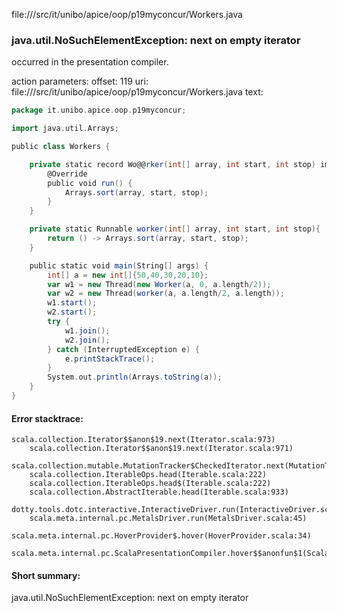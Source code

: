 file://<WORKSPACE>/src/it/unibo/apice/oop/p19myconcur/Workers.java
### java.util.NoSuchElementException: next on empty iterator

occurred in the presentation compiler.

action parameters:
offset: 119
uri: file://<WORKSPACE>/src/it/unibo/apice/oop/p19myconcur/Workers.java
text:
```scala
package it.unibo.apice.oop.p19myconcur;

import java.util.Arrays;

public class Workers {

    private static record Wo@@rker(int[] array, int start, int stop) implements Runnable {
        @Override
        public void run() {
            Arrays.sort(array, start, stop);
        }
    }

    private static Runnable worker(int[] array, int start, int stop){
        return () -> Arrays.sort(array, start, stop);
    }

    public static void main(String[] args) {
        int[] a = new int[]{50,40,30,20,10};
        var w1 = new Thread(new Worker(a, 0, a.length/2));
        var w2 = new Thread(worker(a, a.length/2, a.length));
        w1.start();
        w2.start();
        try {
            w1.join();
            w2.join();
        } catch (InterruptedException e) {
            e.printStackTrace();
        }
        System.out.println(Arrays.toString(a));        
    }
}

```



#### Error stacktrace:

```
scala.collection.Iterator$$anon$19.next(Iterator.scala:973)
	scala.collection.Iterator$$anon$19.next(Iterator.scala:971)
	scala.collection.mutable.MutationTracker$CheckedIterator.next(MutationTracker.scala:76)
	scala.collection.IterableOps.head(Iterable.scala:222)
	scala.collection.IterableOps.head$(Iterable.scala:222)
	scala.collection.AbstractIterable.head(Iterable.scala:933)
	dotty.tools.dotc.interactive.InteractiveDriver.run(InteractiveDriver.scala:168)
	scala.meta.internal.pc.MetalsDriver.run(MetalsDriver.scala:45)
	scala.meta.internal.pc.HoverProvider$.hover(HoverProvider.scala:34)
	scala.meta.internal.pc.ScalaPresentationCompiler.hover$$anonfun$1(ScalaPresentationCompiler.scala:329)
```
#### Short summary: 

java.util.NoSuchElementException: next on empty iterator